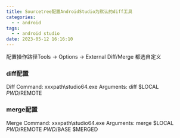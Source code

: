 ```yaml
---
title: Sourcetree配置AndroidStudio为默认的diff工具
categories:
  - - android
tags:
  - - android studio
date: 2023-05-12 16:16:10
---
```


配置操作路径Tools -> Options -> External Diff/Merge 都选自定义

### diff配置

Diff Command: xxxpath\studio64.exe 
Arguments: diff $LOCAL $PWD/$REMOTE

### merge配置

Merge Command: xxxpath\studio64.exe 
Arguments: merge $LOCAL $PWD/$REMOTE $PWD/$BASE $MERGED